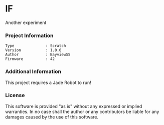 IF
================

Another experiment

### Project Information
```
Type              : Scratch
Version           : 1.0.0
Author            : BayviewSS
Firmware          : 42
```

### Additional Information
This project requires a Jade Robot to run!

### License
This software is provided "as is" without any expressed or implied warranties.  In no case shall the author or any contributors be liable for any damages caused by the use of this software.

